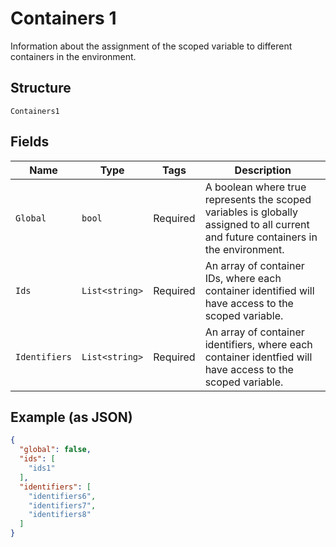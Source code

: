 
# Containers 1

Information about the assignment of the scoped variable to different containers in the environment.

## Structure

`Containers1`

## Fields

| Name | Type | Tags | Description |
|  --- | --- | --- | --- |
| `Global` | `bool` | Required | A boolean where true represents the scoped variables is globally assigned to all current and future containers in the environment. |
| `Ids` | `List<string>` | Required | An array of container IDs, where each container identified will have access to the scoped variable. |
| `Identifiers` | `List<string>` | Required | An array of container identifiers, where each container identfied will have access to the scoped variable. |

## Example (as JSON)

```json
{
  "global": false,
  "ids": [
    "ids1"
  ],
  "identifiers": [
    "identifiers6",
    "identifiers7",
    "identifiers8"
  ]
}
```


